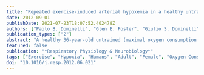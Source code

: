 ```yaml
---
title: "Repeated exercise-induced arterial hypoxemia in a healthy untrained woman"
date: 2012-09-01
publishDate: 2021-07-23T18:07:52.402478Z
authors: ["Paolo B. Dominelli", "Glen E. Foster", "Giulio S. Dominelli", "Jordan S. Querido", "William R. Henderson", "Michael S. Koehle", "A. William Sheel"]
publication_types: ["2"]
abstract: "A healthy 36-year-old untrained (maximal oxygen consumption (V(O2max)): 39 mL/kg/min) woman completed multiple graded exercise tests on a treadmill. Temperature-corrected arterial blood samples were obtained in addition to esophageal pressure. Significant hypoxemia (-13 mm Hg arterial oxygen tension decrease) and arterial oxyhemoglobin desaturation (-6% decrease) was observed relative to rest and occurred during submaximal exercise and worsened at maximal intensities. Expiratory flow limitation (28-40% intersection of tidal volume) was present at near-maximal intensities. Relieving mechanical ventilatory constraints with a helium inspirate (79% He:21% O(2)) partially reversed the hypoxemia. Conversely, increasing chemical ventilatory stimuli, with hypercapnia (3.5% CO(2)), failed to increase ventilation. Maintaining oxyhemoglobin saturation, via a mildly hyperoxic (26% O(2)) inspirate, increased exercise duration (+45 s) and V(O2max) (+5 mL/kg/min). We attribute the hypoxemia to an excessive A-a(O2) resulting from ventilation-perfusion mismatch and secondarily to mechanical ventilatory constraints. We conclude that a healthy untrained woman can develop EIAH and this remains stable over a period of 6 months."
featured: false
publication: "*Respiratory Physiology & Neurobiology*"
tags: ["Exercise", "Hypoxia", "Humans", "Adult", "Female", "Oxygen Consumption", "Exercise Test", "Health Status"]
doi: "10.1016/j.resp.2012.06.021"
---
```


